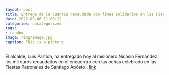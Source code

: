 ```yaml
---
layout: post
title: Entrega de la cuantía recaudada con fines solidarios en las Fiestas Patronales
date: 2022-09-06 11:09:12
categories: uncategorized
tags:
- random
image: /img/image.jpg
caption: This is a picture
---
```

El alcalde, Luis Partida, ha entregado hoy al misionero Nicasio Fernández los mil euros recaudados en el encuentro con las peñas celebrado en las Fiestas Patronales de Santiago Apóstol.   [link](https://www.ayto-villacanada.es/noticias/entrega-de-la-cuantia-recaudada-con-fines-solidarios-en-las-fiestas-patronales/)
